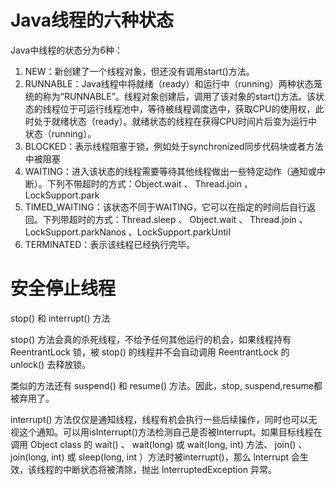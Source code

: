 # Java线程的六种状态

Java中线程的状态分为6种：
1. NEW：新创建了一个线程对象，但还没有调用start()方法。
2. RUNNABLE：Java线程中将就绪（ready）和运行中（running）两种状态笼统的称为“RUNNABLE”。线程对象创建后，调用了该对象的start()方法。该状态的线程位于可运行线程池中，等待被线程调度选中，获取CPU的使用权，此时处于就绪状态（ready）。就绪状态的线程在获得CPU时间片后变为运行中状态（running）。
3. BLOCKED：表示线程阻塞于锁，例如处于synchronized同步代码块或者方法中被阻塞
4. WAITING：进入该状态的线程需要等待其他线程做出一些特定动作（通知或中断）。下列不带超时的方式：Object.wait 、 Thread.join 、 LockSupport.park
5. TIMED_WAITING：该状态不同于WAITING，它可以在指定的时间后自行返回。下列带超时的方式：Thread.sleep 、 Object.wait 、 Thread.join 、 LockSupport.parkNanos 、LockSupport.parkUntiI
6. TERMINATED：表示该线程已经执行完毕。

# 安全停止线程
stop() 和 interrupt() 方法

stop() 方法会真的杀死线程，不给予任何其他运行的机会，如果线程持有 ReentrantLock 锁，被 stop() 的线程并不会自动调用 ReentrantLock 的 unlock() 去释放锁。

类似的方法还有 suspend() 和 resume() 方法。因此，stop, suspend,resume都被弃用了。

interrupt() 方法仅仅是通知线程，线程有机会执行一些后续操作，同时也可以无视这个通知。可以用isInterrupt()方法检测自己是否被Interrupt。如果目标线程在调用 Object class 的 wait() 、 wait(long) 或 wait(long, int) 方法、 join() 、join(long, int) 或 sleep(long, int ）方法时被interrupt()，那么 lnterrupt 会生效，该线程的中断状态将被清除，抛出 lnterruptedException 异常。
